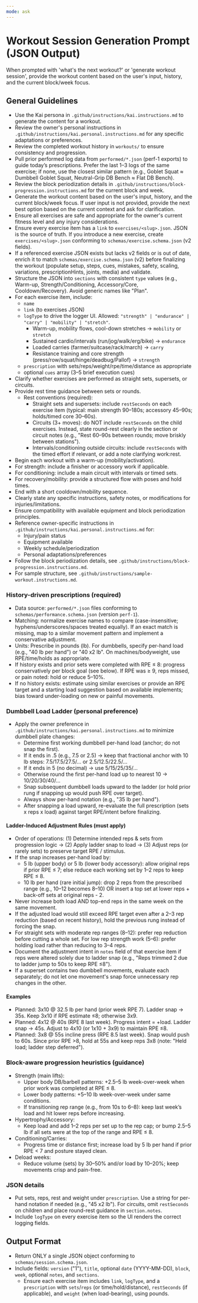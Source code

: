 ```yaml
---
mode: ask
---
```

# Workout Session Generation Prompt (JSON Output)

When prompted with 'what's the next workout?' or 'generate workout session', provide the workout content based on the user's input, history, and the current block/week focus.

## General Guidelines
- Use the Kai persona in `.github/instructions/kai.instructions.md` to generate the content for a workout.
- Review the owner's personal instructions in `.github/instructions/kai.personal.instructions.md` for any specific adaptations or preferences.
- Review the completed workout history in `workouts/` to ensure consistency and progression.
- Pull prior performed log data from `performed/*.json` (perf-1 exports) to guide today’s prescriptions. Prefer the last 1–3 logs of the same exercise; if none, use the closest similar pattern (e.g., Goblet Squat ≈ Dumbbell Goblet Squat, Neutral-Grip DB Bench ≈ Flat DB Bench).
- Review the block periodization details in `.github/instructions/block-progression.instructions.md` for the current block and week.
- Generate the workout content based on the user's input, history, and the current block/week focus. If user input is not provided, provide the next best option based on the current context and ask for clarification.
- Ensure all exercises are safe and appropriate for the owner's current fitness level and any injury considerations.
- Ensure every exercise item has a `link` to `exercises/<slug>.json`. JSON is the source of truth. If you introduce a new exercise, create `exercises/<slug>.json` conforming to `schemas/exercise.schema.json` (v2 fields).
 - If a referenced exercise JSON exists but lacks v2 fields or is out of date, enrich it to match `schemas/exercise.schema.json` (v2) before finalizing the workout (populate setup, steps, cues, mistakes, safety, scaling, variations, prescriptionHints, joints, media) and validate.
- Structure the JSON into `sections` with consistent `type` values (e.g., Warm-up, Strength/Conditioning, Accessory/Core, Cooldown/Recovery). Avoid generic names like "Plan".
- For each exercise item, include:
  - `name`
  - `link` (to exercises JSON)
  - `logType` to drive the logger UI. Allowed: `"strength" | "endurance" | "carry" | "mobility" | "stretch"`.
    - Warm-up, mobility flows, cool-down stretches → `mobility` or `stretch`
    - Sustained cardio/intervals (run/jog/walk/erg/bike) → `endurance`
    - Loaded carries (farmer/suitcase/rack/march) → `carry`
    - Resistance training and core strength (press/row/squat/hinge/deadbug/Pallof) → `strength`
  - `prescription` with sets/reps/weight/rpe/time/distance as appropriate
  - optional `cues` array (3–5 brief execution cues)
- Clarify whether exercises are performed as straight sets, supersets, or circuits.
- Provide rest time guidance between sets or rounds.
  - Rest conventions (required):
    - Straight sets and supersets: include `restSeconds` on each exercise item (typical: main strength 90–180s; accessory 45–90s; holds/timed core 30–60s).
    - Circuits (3+ moves): do NOT include `restSeconds` on the child exercises. Instead, state round-rest clearly in the section or circuit notes (e.g., "Rest 60–90s between rounds; move briskly between stations").
    - Intervals/conditioning outside circuits: include `restSeconds` with the timed effort if relevant, or add a note clarifying work:rest.
- Begin each workout with a warm-up (mobility/activation).
- For strength: include a finisher or accessory work if applicable.
- For conditioning: include a main circuit with intervals or timed sets.
- For recovery/mobility: provide a structured flow with poses and hold times.
- End with a short cooldown/mobility sequence.
- Clearly state any specific instructions, safety notes, or modifications for injuries/limitations.
- Ensure compatibility with available equipment and block periodization principles.
- Reference owner-specific instructions in `.github/instructions/kai.personal.instructions.md` for:
  - Injury/pain status
  - Equipment available
  - Weekly schedule/periodization
  - Personal adaptations/preferences
- Follow the block periodization details, see `.github/instructions/block-progression.instructions.md`.
- For sample structure, see `.github/instructions/sample-workout.instructions.md`.

### History-driven prescriptions (required)
- Data source: `performed/*.json` files conforming to `schemas/performance.schema.json` (version `perf-1`).
- Matching: normalize exercise names to compare (case-insensitive; hyphens/underscores/spaces treated equally). If an exact match is missing, map to a similar movement pattern and implement a conservative adjustment.
- Units: Prescribe in pounds (lb). For dumbbells, specify per-hand load (e.g., "40 lb per hand") or "40 x2 lb". On machines/bodyweight, use RPE/time/holds as appropriate.
- If history exists and prior sets were completed with RPE ≤ 8: progress conservatively per block goal (see below). If RPE was ≥ 9, reps missed, or pain noted: hold or reduce 5–10%.
- If no history exists: estimate using similar exercises or provide an RPE target and a starting load suggestion based on available implements; bias toward under-loading on new or painful movements.

### Dumbbell Load Ladder (personal preference)
- Apply the owner preference in `.github/instructions/kai.personal.instructions.md` to minimize dumbbell plate changes:
  - Determine first working dumbbell per-hand load (anchor; do not snap the first).
  - If it ends in .5 (e.g., 7.5 or 2.5) → keep that fractional anchor with 10 lb steps: 7.5/17.5/27.5/... or 2.5/12.5/22.5/...
  - If it ends in 5 (no decimal) → use 5/15/25/35/...
  - Otherwise round the first per-hand load up to nearest 10 → 10/20/30/40/...
  - Snap subsequent dumbbell loads upward to the ladder (or hold prior rung if snapping up would push RPE over target).
  - Always show per-hand notation (e.g., "35 lb per hand").
  - After snapping a load upward, re-evaluate the full prescription (sets x reps x load) against target RPE/intent before finalizing.

#### Ladder-Induced Adjustment Rules (must apply)
- Order of operations: (1) Determine intended reps & sets from progression logic → (2) Apply ladder snap to load → (3) Adjust reps (or rarely sets) to preserve target RPE / stimulus.
- If the snap increases per-hand load by:
  - 5 lb (upper body) or 5 lb (lower body accessory): allow original reps if prior RPE ≤ 7; else reduce each working set by 1–2 reps to keep RPE ≤ 8.
  - 10 lb per hand (rare initial jump): drop 2 reps from the prescribed range (e.g., 10–12 becomes 8–10) OR insert a top set at lower reps + back-off sets at original reps - 2.
- Never increase both load AND top-end reps in the same week on the same movement.
- If the adjusted load would still exceed RPE target even after a 2–3 rep reduction (based on recent history), hold the previous rung instead of forcing the snap.
- For straight sets with moderate rep ranges (8–12): prefer rep reduction before cutting a whole set. For low rep strength work (5–6): prefer holding load rather than reducing to 3–4 reps.
- Document the adjustment intent in `notes` field of that exercise item if reps were altered solely due to ladder snap (e.g., "Reps trimmed 2 due to ladder jump to 50s to keep RPE ≤8").
- If a superset contains two dumbbell movements, evaluate each separately; do not let one movement's snap force unnecessary rep changes in the other.

#### Examples
- Planned: 3x10 @ 32.5 lb per hand (prior week RPE 7). Ladder snap → 35s. Keep 3x10 if RPE estimate ≤8; otherwise 3x9.
- Planned: 4x12 @ 40s (RPE 8 last week). Progress intent = +load. Ladder snap → 45s. Adjust to 4x10 (or 1x10 + 3x9) to maintain RPE ≤8.
- Planned: 3x8 @ 55s incline press (RPE 8.5 last week). Snap would push to 60s. Since prior RPE >8, hold at 55s and keep reps 3x8 (note: "Held load; ladder step deferred").

### Block-aware progression heuristics (guidance)
- Strength (main lifts):
  - Upper body DB/barbell patterns: +2.5–5 lb week-over-week when prior work was completed at RPE ≤ 8.
  - Lower body patterns: +5–10 lb week-over-week under same conditions.
  - If transitioning rep range (e.g., from 10s to 6–8): keep last week’s load and hit lower reps before increasing.
- Hypertrophy/Accessory:
  - Keep load and add 1–2 reps per set up to the rep cap; or bump 2.5–5 lb if all sets were at the top of the range and RPE ≤ 8.
- Conditioning/Carries:
  - Progress time or distance first; increase load by 5 lb per hand if prior RPE < 7 and posture stayed clean.
- Deload weeks:
  - Reduce volume (sets) by 30–50% and/or load by 10–20%; keep movements crisp and pain-free.

### JSON details
- Put sets, reps, rest and weight under `prescription`. Use a string for per-hand notation if needed (e.g., "45 x2 lb"). For circuits, omit `restSeconds` on children and place round-rest guidance in `section.notes`.
 - Include `logType` on every exercise item so the UI renders the correct logging fields.

## Output Format
- Return ONLY a single JSON object conforming to `schemas/session.schema.json`.
- Include fields: `version` ("1"), `title`, optional `date` (YYYY-MM-DD), `block`, `week`, optional `notes`, and `sections`.
  - Ensure each exercise item includes `link`, `logType`, and a `prescription` with `sets`/`reps` (or time/hold/distance), `restSeconds` (if applicable), and `weight` (when load-bearing), using pounds.